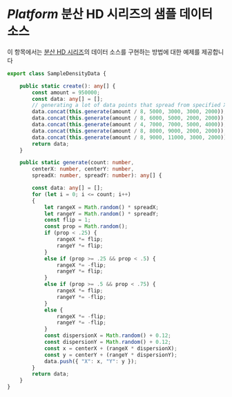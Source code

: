 ﻿---
제목: 데이터 차트 구성 요소 - 네이티브 $Platform$ | $ProductName$
_description: 컴포지트 차트 뷰를 만들기 위해 동일한 플롯 영역에 여러 개의 시각적 요소 인스턴스를 표시하는 데이터 차트를 만듭니다.
_keywords: $ProductName$, $Platform$, Native $Platform$ Components Suite, Native $Platform$ Controls, Native $Platform$ Components, Native $Platform$ Components Library, $Platform$ Chart, $Platform$ Data Chart Control, $Platform$ Data Chart Example, $Platform$ Data Chart Component, $Platform$ Data Chart
_language: kr
---
# $Platform$ 분산 HD 시리즈의 샘플 데이터 소스

이 항목에서는 [분산 HD 시리즈](data-chart-type-polar-series.md)의 데이터 소스를 구현하는 방법에 대한 예제를 제공합니다


```ts
export class SampleDensityData {

    public static create(): any[] {
        const amount = 950000;
        const data: any[] = [];
        // generating a lot of data points that spread from specified X/Y center
        data.concat(this.generate(amount / 8, 5000, 3000, 3000, 2000));
        data.concat(this.generate(amount / 8, 6000, 5000, 2000, 2000));
        data.concat(this.generate(amount / 4, 7000, 7000, 5000, 4000));
        data.concat(this.generate(amount / 8, 8000, 9000, 2000, 2000));
        data.concat(this.generate(amount / 8, 9000, 11000, 3000, 2000));
        return data;
    }

    public static generate(count: number,
        centerX: number, centerY: number,
        spreadX: number, spreadY: number): any[] {

        const data: any[] = [];
        for (let i = 0; i <= count; i++)
        {
            let rangeX = Math.random() * spreadX;
            let rangeY = Math.random() * spreadY;
            const flip = 1;
            const prop = Math.random();
            if (prop < .25) {
                rangeX *= flip;
                rangeY *= flip;
            }
            else if (prop >= .25 && prop < .5) {
                rangeX *= -flip;
                rangeY *= flip;
            }
            else if (prop >= .5 && prop < .75) {
                rangeX *= flip;
                rangeY *= -flip;
            }
            else {
                rangeX *= -flip;
                rangeY *= -flip;
            }
            const dispersionX = Math.random() + 0.12;
            const dispersionY = Math.random() + 0.12;
            const x = centerX + (rangeX * dispersionX);
            const y = centerY + (rangeY * dispersionY);
            data.push({ "X": x, "Y": y });
        }
        return data;
    }
}
```
